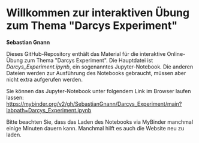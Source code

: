 # Willkommen zur interaktiven Übung zum Thema "Darcys Experiment"

**Sebastian Gnann**

Dieses GitHub-Repository enthält das Material für die interaktive Online-Übung zum Thema "Darcys Experiment". 
Die Hauptdatei ist *Darcys_Experiment.ipynb*, ein sogenanntes Jupyter-Notebook. Die anderen Dateien werden zur Ausführung des Notebooks gebraucht, müssen aber nicht extra aufgerufen werden.

Sie können das Jupyter-Notebook unter folgendem Link im Browser laufen lassen: https://mybinder.org/v2/gh/SebastianGnann/Darcys_Experiment/main?labpath=Darcys_Experiment.ipynb

Bitte beachten Sie, dass das Laden des Notebooks via MyBinder manchmal einige Minuten dauern kann. Manchmal hilft es auch die Website neu zu laden.
